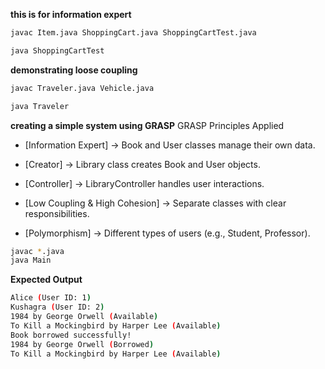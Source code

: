 **this is for information expert**

```bash
javac Item.java ShoppingCart.java ShoppingCartTest.java

java ShoppingCartTest

```

**demonstrating loose coupling**
```bash
javac Traveler.java Vehicle.java

java Traveler
```

**creating a simple system using GRASP**
GRASP Principles Applied

- [Information Expert] → Book and User classes manage their own data.

- [Creator] → Library class creates Book and User objects.

- [Controller] → LibraryController handles user interactions.

- [Low Coupling & High Cohesion] → Separate classes with clear responsibilities.

- [Polymorphism] → Different types of users (e.g., Student, Professor).


```bash
javac *.java
java Main
```
**Expected Output**
```bash
Alice (User ID: 1)
Kushagra (User ID: 2)
1984 by George Orwell (Available)
To Kill a Mockingbird by Harper Lee (Available)
Book borrowed successfully!
1984 by George Orwell (Borrowed)
To Kill a Mockingbird by Harper Lee (Available)
```